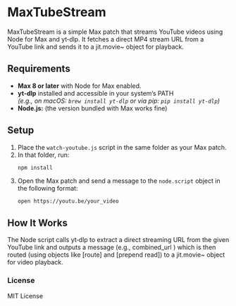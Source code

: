 # MaxTubeStream

MaxTubeStream is a simple Max patch that streams YouTube videos using Node for Max and yt‑dlp. It fetches a direct MP4 stream URL from a YouTube link and sends it to a jit.movie~ object for playback.

## Requirements

- **Max 8 or later** with Node for Max enabled.
- **yt‑dlp** installed and accessible in your system’s PATH  
  *(e.g., on macOS: `brew install yt-dlp` or via pip: `pip install yt-dlp`)*
- **Node.js:** (the version bundled with Max works fine)

## Setup

1. Place the `watch-youtube.js` script in the same folder as your Max patch.
2. In that folder, run:
   ```bash
   npm install
   ```
3. Open the Max patch and send a message to the `node.script` object in the following format:
   ```none
   open https://youtu.be/your_video
   ```

## How It Works
The Node script calls yt‑dlp to extract a direct streaming URL from the given YouTube link and outputs a message (e.g., combined_url <URL>) which is then routed (using objects like [route] and [prepend read]) to a jit.movie~ object for video playback.

### License
MIT License
